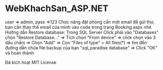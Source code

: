 # WebKhachSan_ASP.NET

user => admin, pass =>123
Chức năng đặt phòng cần một email để gửi thư, bạn cần thay thế email của mình vào code trong trang Booking.aspx nhé
Hướng dẫn Restore database: Trong SQL Server Click phải vào "Databases" chọn "Restore Database..." => Tích chọn "From device"  => click chọn vào 3 dấu chấm => Chọn "Add" => Cọn "Files of type" = All files(*) => tìm đến đường dẫn chứa file backup của bạn "sql_paradise database" => Click "OK" và hoàn thành

Đã kích hoạt MIT License
